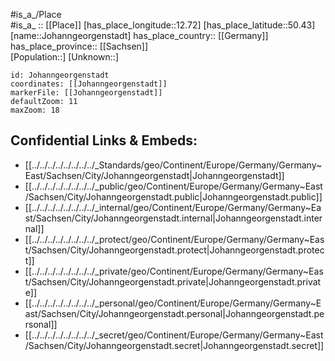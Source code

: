 ﻿---
location: [50.43,12.72] 
mapzoom: [7,12] 
mapmarker: city 
type: City
tags:
- geo/City


SpocWebEntityId: 31207
isDeleted: false
confidential: public

---
#is_a_/Place  
#is_a_ :: [[Place]] 
[has_place_longitude::12.72] 
[has_place_latitude::50.43] 
[name::Johanngeorgenstadt] 
has_place_country:: [[Germany]]  
has_place_province:: [[Sachsen]]  
[Population::] 
[Unknown::] 


```leaflet
id: Johanngeorgenstadt
coordinates: [[Johanngeorgenstadt]] 
markerFile: [[Johanngeorgenstadt]] 
defaultZoom: 11 
maxZoom: 18
```


## Confidential Links & Embeds: 
- [[../../../../../../../../_Standards/geo/Continent/Europe/Germany/Germany~East/Sachsen/City/Johanngeorgenstadt|Johanngeorgenstadt]] 
- [[../../../../../../../../_public/geo/Continent/Europe/Germany/Germany~East/Sachsen/City/Johanngeorgenstadt.public|Johanngeorgenstadt.public]] 
- [[../../../../../../../../_internal/geo/Continent/Europe/Germany/Germany~East/Sachsen/City/Johanngeorgenstadt.internal|Johanngeorgenstadt.internal]] 
- [[../../../../../../../../_protect/geo/Continent/Europe/Germany/Germany~East/Sachsen/City/Johanngeorgenstadt.protect|Johanngeorgenstadt.protect]] 
- [[../../../../../../../../_private/geo/Continent/Europe/Germany/Germany~East/Sachsen/City/Johanngeorgenstadt.private|Johanngeorgenstadt.private]] 
- [[../../../../../../../../_personal/geo/Continent/Europe/Germany/Germany~East/Sachsen/City/Johanngeorgenstadt.personal|Johanngeorgenstadt.personal]] 
- [[../../../../../../../../_secret/geo/Continent/Europe/Germany/Germany~East/Sachsen/City/Johanngeorgenstadt.secret|Johanngeorgenstadt.secret]] 
